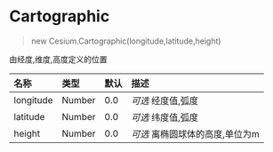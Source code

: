 # Cartographic

> new Cesium.Cartographic(longitude,latitude,height)

由经度,维度,高度定义的位置

名称|类型|默认|描述
:-|:-|:-|:-
longitude | Number |0.0|*可选* 经度值,弧度
latitude | Number |0.0|*可选* 纬度值,弧度
height | Number | 0.0 | *可选* 离椭圆球体的高度,单位为m